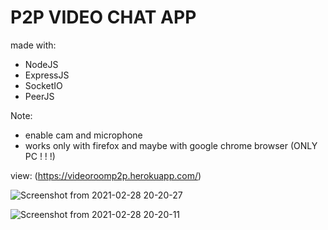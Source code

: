 # P2P VIDEO CHAT APP

made with: 
  * NodeJS 
  * ExpressJS 
  * SocketIO 
  * PeerJS

Note: 
  * enable cam and microphone
  * works only with firefox and maybe with google chrome browser (ONLY PC ! ! !)

view:  (https://videoroomp2p.herokuapp.com/)

![Screenshot from 2021-02-28 20-20-27](https://user-images.githubusercontent.com/52494718/109430728-19b95900-7a03-11eb-9f9f-70b78ac7ff80.png)

![Screenshot from 2021-02-28 20-20-11](https://user-images.githubusercontent.com/52494718/109430781-45d4da00-7a03-11eb-890b-139ac0deec91.png)




